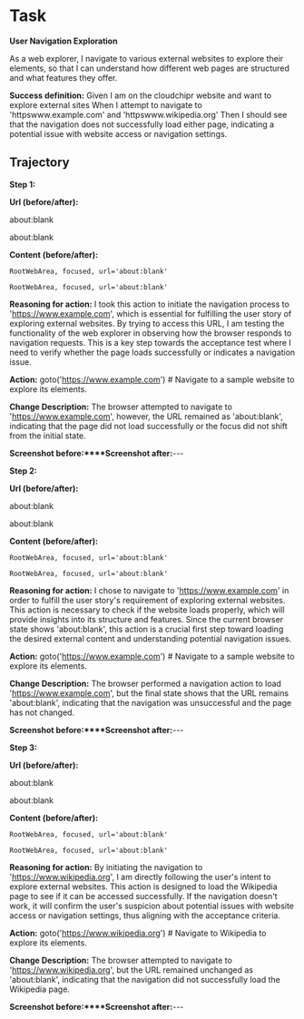 # Task

**User Navigation Exploration**

As a web explorer,
I navigate to various external websites to explore their elements,
so that I can understand how different web pages are structured and what features they offer.

**Success definition:** Given I am on the cloudchipr website and want to explore external sites
When I attempt to navigate to 'httpswww.example.com' and 'httpswww.wikipedia.org'
Then I should see that the navigation does not successfully load either page, indicating a potential issue with website access or navigation settings.

## Trajectory

**Step 1:**

**Url (before/after):** 

about:blank

about:blank

**Content (before/after):** 

```
RootWebArea, focused, url='about:blank'
```


```
RootWebArea, focused, url='about:blank'
```
**Reasoning for action:** I took this action to initiate the navigation process to 'https://www.example.com', which is essential for fulfilling the user story of exploring external websites. By trying to access this URL, I am testing the functionality of the web explorer in observing how the browser responds to navigation requests. This is a key step towards the acceptance test where I need to verify whether the page loads successfully or indicates a navigation issue.

**Action:** goto('https://www.example.com') # Navigate to a sample website to explore its elements.

**Change Description:** The browser attempted to navigate to 'https://www.example.com', however, the URL remained as 'about:blank', indicating that the page did not load successfully or the focus did not shift from the initial state.

**Screenshot before:****Screenshot after:**---

**Step 2:**

**Url (before/after):** 

about:blank

about:blank

**Content (before/after):** 

```
RootWebArea, focused, url='about:blank'
```


```
RootWebArea, focused, url='about:blank'
```
**Reasoning for action:** I chose to navigate to 'https://www.example.com' in order to fulfill the user story's requirement of exploring external websites. This action is necessary to check if the website loads properly, which will provide insights into its structure and features. Since the current browser state shows 'about:blank', this action is a crucial first step toward loading the desired external content and understanding potential navigation issues.

**Action:** goto('https://www.example.com') # Navigate to a sample website to explore its elements.

**Change Description:** The browser performed a navigation action to load 'https://www.example.com', but the final state shows that the URL remains 'about:blank', indicating that the navigation was unsuccessful and the page has not changed.

**Screenshot before:****Screenshot after:**---

**Step 3:**

**Url (before/after):** 

about:blank

about:blank

**Content (before/after):** 

```
RootWebArea, focused, url='about:blank'
```


```
RootWebArea, focused, url='about:blank'
```
**Reasoning for action:** By initiating the navigation to 'https://www.wikipedia.org', I am directly following the user's intent to explore external websites. This action is designed to load the Wikipedia page to see if it can be accessed successfully. If the navigation doesn't work, it will confirm the user's suspicion about potential issues with website access or navigation settings, thus aligning with the acceptance criteria.

**Action:** goto('https://www.wikipedia.org') # Navigate to Wikipedia to explore its elements.

**Change Description:** The browser attempted to navigate to 'https://www.wikipedia.org', but the URL remained unchanged as 'about:blank', indicating that the navigation did not successfully load the Wikipedia page.

**Screenshot before:****Screenshot after:**---

